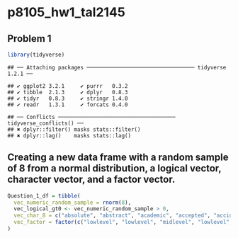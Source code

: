 p8105\_hw1\_tal2145
================

## Problem 1

``` r
library(tidyverse)
```

    ## ── Attaching packages ────────────────────────────────── tidyverse 1.2.1 ──

    ## ✔ ggplot2 3.2.1     ✔ purrr   0.3.2
    ## ✔ tibble  2.1.3     ✔ dplyr   0.8.3
    ## ✔ tidyr   0.8.3     ✔ stringr 1.4.0
    ## ✔ readr   1.3.1     ✔ forcats 0.4.0

    ## ── Conflicts ───────────────────────────────────── tidyverse_conflicts() ──
    ## ✖ dplyr::filter() masks stats::filter()
    ## ✖ dplyr::lag()    masks stats::lag()

## Creating a new data frame with a random sample of 8 from a normal distribution, a logical vector, character vector, and a factor vector.

``` r
Question_1_df = tibble(
  vec_numeric_random_sample = rnorm(8),
  vec_logical_gt0 <- vec_numeric_random_sample > 0,
  vec_char_8 = c("absolute", "abstract", "academic", "accepted", "accident", "accuracy", "accurate", "achieved"),
  vec_factor = factor(c("lowlevel", "lowlevel", "midlevel", "lowlevel", "midlevel", "biglevel","lowlevel", "biglevel"))
)
```
